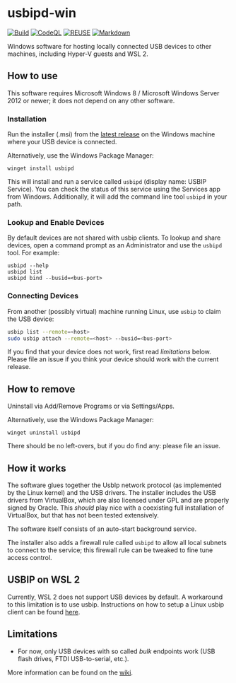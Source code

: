 <!--
SPDX-FileCopyrightText: 2020 Frans van Dorsselaer

SPDX-License-Identifier: GPL-2.0-only
-->

# usbipd-win

[![Build](https://github.com/dorssel/usbipd-win/workflows/Build/badge.svg?branch=master)](https://github.com/dorssel/usbipd-win/actions?query=workflow%3ABuild+branch%3Amaster)
[![CodeQL](https://github.com/dorssel/usbipd-win/workflows/CodeQL/badge.svg?branch=master)](https://github.com/dorssel/usbipd-win/actions?query=workflow%3ACodeQL+branch%3Amaster)
[![REUSE](https://github.com/dorssel/usbipd-win/workflows/REUSE/badge.svg?branch=master)](https://github.com/dorssel/usbipd-win/actions?query=workflow%3AREUSE+branch%3Amaster)
[![Markdown](https://github.com/dorssel/usbipd-win/workflows/Markdown/badge.svg?branch=master)](https://github.com/dorssel/usbipd-win/actions?query=workflow%3AMarkdown+branch%3Amaster)

Windows software for hosting locally connected USB devices to other machines, including Hyper-V guests and WSL 2.

## How to use

This software requires Microsoft Windows 8 / Microsoft Windows Server 2012 or newer;
it does not depend on any other software.

### Installation

Run the installer (.msi) from the [latest release](https://github.com/dorssel/usbipd-win/releases/latest)
on the Windows machine where your USB device is connected.

Alternatively, use the Windows Package Manager:

```pwsh
winget install usbipd
```

This will install and run a service called `usbipd` (display name: USBIP Service). You can check the status of this service using the Services app from Windows.
Additionally, it will add the command line tool `usbipd` in your path.

### Lookup and Enable Devices

By default devices are not shared with usbip clients.
To lookup and share devices, open a command prompt as an Administrator and use the `usbipd` tool.
For example:

```pwsh
usbipd --help
usbipd list
usbipd bind --busid=<bus-port>
```

### Connecting Devices

From another (possibly virtual) machine running Linux, use `usbip` to claim the USB device:

```bash
usbip list --remote=<host>
sudo usbip attach --remote=<host> --busid=<bus-port>
```

If you find that your device does not work, first read *limitations* below.
Please file an issue if you think your device should work with the current release.

## How to remove

Uninstall via Add/Remove Programs or via Settings/Apps.

Alternatively, use the Windows Package Manager:

```pwsh
winget uninstall usbipd
```

There should be no left-overs, but if you do find any: please file an issue.

## How it works

The software glues together the UsbIp network protocol (as implemented by the Linux kernel) and the USB drivers.
The installer includes the USB drivers from VirtualBox, which are also licensed under GPL and are properly signed by Oracle.
This *should* play nice with a coexisting full installation of VirtualBox, but that has not been tested extensively.

The software itself consists of an auto-start background service.

The installer also adds a firewall rule called `usbipd` to allow all local subnets to connect to the service;
this firewall rule can be tweaked to fine tune access control.

## USBIP on WSL 2

Currently, WSL 2 does not support USB devices by default. A workaround to this limitation is to use usbip.
Instructions on how to setup a Linux usbip client can be found [here](WSL_USBIP.md).

## Limitations

- For now, only USB devices with so called *bulk* endpoints work (USB flash drives, FTDI USB-to-serial, etc.).

More information can be found on the [wiki](https://github.com/dorssel/usbipd-win/wiki).

